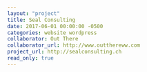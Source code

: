 ```yaml
---
layout: "project"
title: Seal Consulting
date: 2017-06-01 00:00:00 -0500
categories: website wordpress
collaborator: Out There
collaborator_url: http://www.outthereww.com
project_url: http://sealconsulting.ch
read_only: true
---
```


